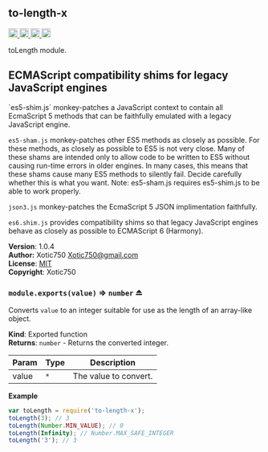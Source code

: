 <a name="module_to-length-x"></a>
## to-length-x
<a href="https://travis-ci.org/Xotic750/to-length-x"
title="Travis status">
<img
src="https://travis-ci.org/Xotic750/to-length-x.svg?branch=master"
alt="Travis status" height="18">
</a>
<a href="https://david-dm.org/Xotic750/to-length-x"
title="Dependency status">
<img src="https://david-dm.org/Xotic750/to-length-x.svg"
alt="Dependency status" height="18"/>
</a>
<a
href="https://david-dm.org/Xotic750/to-length-x#info=devDependencies"
title="devDependency status">
<img src="https://david-dm.org/Xotic750/to-length-x/dev-status.svg"
alt="devDependency status" height="18"/>
</a>
<a href="https://badge.fury.io/js/to-length-x" title="npm version">
<img src="https://badge.fury.io/js/to-length-x.svg"
alt="npm version" height="18">
</a>

toLength module.

<h2>ECMAScript compatibility shims for legacy JavaScript engines</h2>
`es5-shim.js` monkey-patches a JavaScript context to contain all EcmaScript 5
methods that can be faithfully emulated with a legacy JavaScript engine.

`es5-sham.js` monkey-patches other ES5 methods as closely as possible.
For these methods, as closely as possible to ES5 is not very close.
Many of these shams are intended only to allow code to be written to ES5
without causing run-time errors in older engines. In many cases,
this means that these shams cause many ES5 methods to silently fail.
Decide carefully whether this is what you want. Note: es5-sham.js requires
es5-shim.js to be able to work properly.

`json3.js` monkey-patches the EcmaScript 5 JSON implimentation faithfully.

`es6.shim.js` provides compatibility shims so that legacy JavaScript engines
behave as closely as possible to ECMAScript 6 (Harmony).

**Version**: 1.0.4  
**Author:** Xotic750 <Xotic750@gmail.com>  
**License**: [MIT](&lt;https://opensource.org/licenses/MIT&gt;)  
**Copyright**: Xotic750  
<a name="exp_module_to-length-x--module.exports"></a>
### `module.exports(value)` ⇒ <code>number</code> ⏏
Converts `value` to an integer suitable for use as the length of an
array-like object.

**Kind**: Exported function  
**Returns**: <code>number</code> - Returns the converted integer.  

| Param | Type | Description |
| --- | --- | --- |
| value | <code>\*</code> | The value to convert. |

**Example**  
```js
var toLength = require('to-length-x');
toLength(3); // 3
toLength(Number.MIN_VALUE); // 0
toLength(Infinity); // Number.MAX_SAFE_INTEGER
toLength('3'); // 3
```
